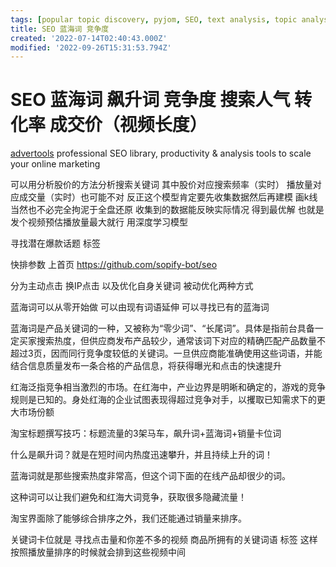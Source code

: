 ```yaml
---
tags: [popular topic discovery, pyjom, SEO, text analysis, topic analysis, trend analysis]
title: SEO 蓝海词 竞争度
created: '2022-07-14T02:40:43.000Z'
modified: '2022-09-26T15:31:53.794Z'
---
```


# SEO 蓝海词 飙升词 竞争度 搜索人气 转化率 成交价（视频长度）

[advertools](https://advertools.readthedocs.io/en/master/readme.html) professional SEO library, productivity & analysis tools to scale your online marketing

可以用分析股价的方法分析搜索关键词 其中股价对应搜索频率（实时） 播放量对应成交量（实时）也可能不对 反正这个模型肯定要先收集数据然后再建模 画k线 当然也不必完全拘泥于全盘还原 收集到的数据能反映实际情况 得到最优解 也就是发个视频预估播放量最大就行 用深度学习模型

寻找潜在爆款话题 标签

快排参数 上首页
https://github.com/sopify-bot/seo

分为主动点击 换IP点击 
以及优化自身关键词 被动优化两种方式

蓝海词可以从零开始做 可以由现有词语延伸 可以寻找已有的蓝海词

蓝海词是产品关键词的一种，又被称为“零少词”、“长尾词”。具体是指前台具备一定买家搜索热度，但供应商发布产品较少，通常该词下对应的精确匹配产品数量不超过3页，因而同行竞争度较低的关键词。一旦供应商能准确使用这些词语，并能结合信息质量发布一条合格的产品信息，将获得曝光和点击的快速提升

红海泛指竞争相当激烈的市场。在红海中，产业边界是明晰和确定的，游戏的竞争规则是已知的。身处红海的企业试图表现得超过竞争对手，以攫取已知需求下的更大市场份额

淘宝标题撰写技巧：标题流量的3架马车，飙升词+蓝海词+销量卡位词

什么是飙升词？就是在短时间内热度迅速攀升，并且持续上升的词！

蓝海词就是那些搜索热度非常高，但这个词下面的在线产品却很少的词。

这种词可以让我们避免和红海大词竞争，获取很多隐藏流量！

淘宝界面除了能够综合排序之外，我们还能通过销量来排序。

关键词卡位就是 寻找点击量和你差不多的视频 商品所拥有的关键词语 标签 这样按照播放量排序的时候就会排到这些视频中间
